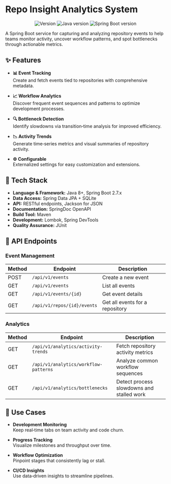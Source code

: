 # Repo Insight Analytics System

<p align="center">
  <img src="https://img.shields.io/badge/version-0.0.1--SNAPSHOT-blue" alt="Version">
  <img src="https://img.shields.io/badge/java-8+-orange" alt="Java version">
  <img src="https://img.shields.io/badge/spring--boot-2.7.18-brightgreen" alt="Spring Boot version">
</p>

A Spring Boot service for capturing and analyzing repository events to help teams monitor activity, uncover workflow patterns, and spot bottlenecks through actionable metrics.

## ✨ Features

- **📊 Event Tracking**  
  Create and fetch events tied to repositories with comprehensive metadata.
  
- **📈 Workflow Analytics**  
  Discover frequent event sequences and patterns to optimize development processes.
  
- **🔍 Bottleneck Detection**  
  Identify slowdowns via transition‑time analysis for improved efficiency.
  
- **📉 Activity Trends**  
  Generate time‑series metrics and visual summaries of repository activity.
  
- **⚙️ Configurable**  
  Externalized settings for easy customization and extensions.

## 🧰 Tech Stack

- **Language & Framework:** Java 8+, Spring Boot 2.7.x
- **Data Access:** Spring Data JPA + SQLite
- **API:** RESTful endpoints, Jackson for JSON
- **Documentation:** SpringDoc OpenAPI
- **Build Tool:** Maven
- **Development:** Lombok, Spring DevTools
- **Quality Assurance:** JUnit

## 📡 API Endpoints

### Event Management

| Method | Endpoint | Description |
|--------|----------|-------------|
| POST | `/api/v1/events` | Create a new event |
| GET | `/api/v1/events` | List all events |
| GET | `/api/v1/events/{id}` | Get event details |
| GET | `/api/v1/repos/{id}/events` | Get all events for a repository |

### Analytics

| Method | Endpoint | Description |
|--------|----------|-------------|
| GET | `/api/v1/analytics/activity-trends` | Fetch repository activity metrics |
| GET | `/api/v1/analytics/workflow-patterns` | Analyze common workflow sequences |
| GET | `/api/v1/analytics/bottlenecks` | Detect process slowdowns and stalled work |

## 💼 Use Cases

- **Development Monitoring**  
  Keep real‑time tabs on team activity and code churn.
  
- **Progress Tracking**  
  Visualize milestones and throughput over time.
  
- **Workflow Optimization**  
  Pinpoint stages that consistently lag or stall.
  
- **CI/CD Insights**  
  Use data‑driven insights to streamline pipelines.
